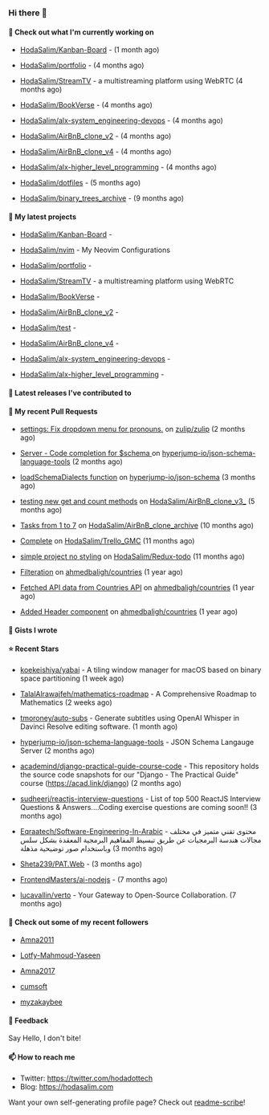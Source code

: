 ### Hi there 👋

#### 👷 Check out what I'm currently working on



- [HodaSalim/Kanban-Board](https://github.com/HodaSalim/Kanban-Board) -  (1 month ago)

- [HodaSalim/portfolio](https://github.com/HodaSalim/portfolio) -  (4 months ago)

- [HodaSalim/StreamTV](https://github.com/HodaSalim/StreamTV) - a multistreaming platform using WebRTC (4 months ago)

- [HodaSalim/BookVerse](https://github.com/HodaSalim/BookVerse) -  (4 months ago)

- [HodaSalim/alx-system_engineering-devops](https://github.com/HodaSalim/alx-system_engineering-devops) -  (4 months ago)

- [HodaSalim/AirBnB_clone_v2](https://github.com/HodaSalim/AirBnB_clone_v2) -  (4 months ago)

- [HodaSalim/AirBnB_clone_v4](https://github.com/HodaSalim/AirBnB_clone_v4) -  (4 months ago)

- [HodaSalim/alx-higher_level_programming](https://github.com/HodaSalim/alx-higher_level_programming) -  (4 months ago)

- [HodaSalim/dotfiles](https://github.com/HodaSalim/dotfiles) -  (5 months ago)

- [HodaSalim/binary_trees_archive](https://github.com/HodaSalim/binary_trees_archive) -  (9 months ago)

#### 🌱 My latest projects



- [HodaSalim/Kanban-Board](https://github.com/HodaSalim/Kanban-Board) - 

- [HodaSalim/nvim](https://github.com/HodaSalim/nvim) - My Neovim Configurations 

- [HodaSalim/portfolio](https://github.com/HodaSalim/portfolio) - 

- [HodaSalim/StreamTV](https://github.com/HodaSalim/StreamTV) - a multistreaming platform using WebRTC

- [HodaSalim/BookVerse](https://github.com/HodaSalim/BookVerse) - 

- [HodaSalim/AirBnB_clone_v2](https://github.com/HodaSalim/AirBnB_clone_v2) - 

- [HodaSalim/test](https://github.com/HodaSalim/test) - 

- [HodaSalim/AirBnB_clone_v4](https://github.com/HodaSalim/AirBnB_clone_v4) - 

- [HodaSalim/alx-system_engineering-devops](https://github.com/HodaSalim/alx-system_engineering-devops) - 

- [HodaSalim/alx-higher_level_programming](https://github.com/HodaSalim/alx-higher_level_programming) - 


#### 🔭 Latest releases I've contributed to



#### 🔨 My recent Pull Requests



- [settings: Fix dropdown menu for pronouns.](https://github.com/zulip/zulip/pull/29320) on [zulip/zulip](https://github.com/zulip/zulip) (2 months ago)

- [Server - Code completion for $schema ](https://github.com/hyperjump-io/json-schema-language-tools/pull/27) on [hyperjump-io/json-schema-language-tools](https://github.com/hyperjump-io/json-schema-language-tools) (2 months ago)

- [loadSchemaDialects function](https://github.com/hyperjump-io/json-schema/pull/53) on [hyperjump-io/json-schema](https://github.com/hyperjump-io/json-schema) (3 months ago)

- [testing new get and count methods](https://github.com/HodaSalim/AirBnB_clone_v3_/pull/1) on [HodaSalim/AirBnB_clone_v3_](https://github.com/HodaSalim/AirBnB_clone_v3_) (5 months ago)

- [Tasks from 1 to 7](https://github.com/HodaSalim/AirBnB_clone_archive/pull/3) on [HodaSalim/AirBnB_clone_archive](https://github.com/HodaSalim/AirBnB_clone_archive) (10 months ago)

- [Complete](https://github.com/HodaSalim/Trello_GMC/pull/1) on [HodaSalim/Trello_GMC](https://github.com/HodaSalim/Trello_GMC) (11 months ago)

- [simple project no styling](https://github.com/HodaSalim/Redux-todo/pull/1) on [HodaSalim/Redux-todo](https://github.com/HodaSalim/Redux-todo) (11 months ago)

- [Filteration](https://github.com/ahmedbaligh/countries/pull/8) on [ahmedbaligh/countries](https://github.com/ahmedbaligh/countries) (1 year ago)

- [Fetched API data from Countries API](https://github.com/ahmedbaligh/countries/pull/6) on [ahmedbaligh/countries](https://github.com/ahmedbaligh/countries) (1 year ago)

- [Added Header component](https://github.com/ahmedbaligh/countries/pull/5) on [ahmedbaligh/countries](https://github.com/ahmedbaligh/countries) (1 year ago)


#### 📓 Gists I wrote



#### ⭐ Recent Stars



- [koekeishiya/yabai](https://github.com/koekeishiya/yabai) - A tiling window manager for macOS based on binary space partitioning (1 week ago)

- [TalalAlrawajfeh/mathematics-roadmap](https://github.com/TalalAlrawajfeh/mathematics-roadmap) - A Comprehensive Roadmap to Mathematics (2 weeks ago)

- [tmoroney/auto-subs](https://github.com/tmoroney/auto-subs) - Generate subtitles using OpenAI Whisper in Davinci Resolve editing software. (1 month ago)

- [hyperjump-io/json-schema-language-tools](https://github.com/hyperjump-io/json-schema-language-tools) - JSON Schema Langauge Server (2 months ago)

- [academind/django-practical-guide-course-code](https://github.com/academind/django-practical-guide-course-code) - This repository holds the source code snapshots for our &#34;Django - The Practical Guide&#34; course (https://acad.link/django) (2 months ago)

- [sudheerj/reactjs-interview-questions](https://github.com/sudheerj/reactjs-interview-questions) - List of top 500 ReactJS Interview Questions &amp; Answers....Coding exercise questions are coming soon!! (3 months ago)

- [Eqraatech/Software-Engineering-In-Arabic](https://github.com/Eqraatech/Software-Engineering-In-Arabic) - محتوى تقني متميز في مختلف مجالات هندسة البرمجيات عن طريق تبسيط المفاهيم البرمجية المعقدة بشكل سلس وباستخدام صور توضيحية مذهلة (3 months ago)

- [Sheta239/PAT.Web](https://github.com/Sheta239/PAT.Web) -  (3 months ago)

- [FrontendMasters/ai-nodejs](https://github.com/FrontendMasters/ai-nodejs) -  (7 months ago)

- [lucavallin/verto](https://github.com/lucavallin/verto) - Your Gateway to Open-Source Collaboration. (7 months ago)


#### 👯 Check out some of my recent followers



- [Amna2011](https://github.com/Amna2011)

- [Lotfy-Mahmoud-Yaseen](https://github.com/Lotfy-Mahmoud-Yaseen)

- [Amna2017](https://github.com/Amna2017)

- [cumsoft](https://github.com/cumsoft)

- [myzakaybee](https://github.com/myzakaybee)

#### 💬 Feedback

Say Hello, I don't bite!

#### 📫 How to reach me

- Twitter: https://twitter.com/hodadottech
- Blog: https://hodasalim.com

Want your own self-generating profile page? Check out [readme-scribe](https://github.com/muesli/readme-scribe)!


